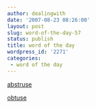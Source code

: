 ```yaml
---
author: dealingwith
date: '2007-08-23 08:26:00'
layout: post
slug: word-of-the-day-57
status: publish
title: word of the day
wordpress_id: '2271'
categories:
 - word of the day
---
```


[abstruse][1]

[obtuse][2]

   [1]: http://dictionary.reference.com/search?q=abstruse

   [2]: http://dictionary.reference.com/search?q=obtuse


